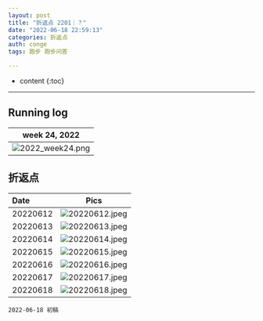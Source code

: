 ```yaml
---
layout: post
title: "折返点 2201｜？"
date: "2022-06-18 22:59:13"
categories: 折返点
auth: conge
tags: 跑步 跑步问答

---
```

* content
{:toc}



----

## Running log

|week 24, 2022|
|:----:|
|![2022_week24.png](https://s2.loli.net/2022/06/19/4hoNkELgf5dPsUV.png)|


## 折返点

|Date|Pics|
|:----|:----:|
|20220612|![20220612.jpeg](https://s2.loli.net/2022/06/19/uVl6mGv5LY7JePy.jpg) |
|20220613|![20220613.jpeg](https://s2.loli.net/2022/06/19/yiqBx1RPFjwoE2r.jpg) |
|20220614|![20220614.jpeg](https://s2.loli.net/2022/06/19/YVgRxDFaMv9LoZ4.jpg) |
|20220615|![20220615.jpeg](https://s2.loli.net/2022/06/19/iYphPlLOv9QW5wq.jpg) |
|20220616|![20220616.jpeg](https://s2.loli.net/2022/06/19/xNQY9qIVEX1Sv27.jpg) |
|20220617|![20220617.jpeg](https://s2.loli.net/2022/06/19/Gr1shp4eEXBzTSV.jpg) |
|20220618|![20220618.jpeg](https://s2.loli.net/2022/06/19/lfmIVzNawBCRYdL.jpg) |

```
2022-06-18 初稿
```
